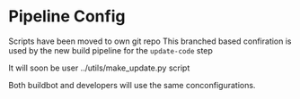 Pipeline Config
===============

Scripts have been moved to own git repo
This branched based confiration is used by the new build pipeline for the `update-code` step

It will soon be user ../utils/make_update.py script

Both buildbot and developers will use the same conconfigurations.
